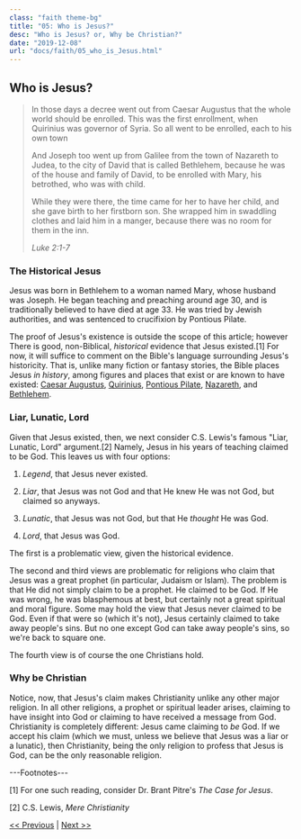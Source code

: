 ```yaml
---
class: "faith theme-bg"
title: "05: Who is Jesus?"
desc: "Who is Jesus? or, Why be Christian?"
date: "2019-12-08"
url: "docs/faith/05_who_is_Jesus.html"
---
```


## Who is Jesus?

<blockquote cite="http://www.usccb.org/bible/luke/2">
  <p>In those days a decree went out from Caesar Augustus that the whole world should be enrolled.
     This was the first enrollment, when Quirinius was governor of Syria. So all went to be enrolled,
     each to his own town</p>
  <p>And Joseph too went up from Galilee from the town of Nazareth to Judea, to the city of David that is
     called Bethlehem, because he was of the house and family of David, to be enrolled with Mary, his betrothed,
     who was with child.</p>
  <p>While they were there, the time came for her to have her child, and she gave birth to her firstborn son.
     She wrapped him in swaddling clothes and laid him in a manger, because there was no room for them in the inn.</p>
  <footer><cite>Luke 2:1-7</cite></footer>
</blockquote>

### The Historical Jesus

Jesus was born in Bethlehem to a woman named Mary, whose husband was Joseph.
He began teaching and preaching around age 30, and is traditionally believed
to have died at age 33. He was tried by Jewish authorities, and was sentenced to crucifixion by Pontious Pilate.

The proof of Jesus's existence is outside the scope of this article; however There is good, non-Biblical,
*historical* evidence that Jesus existed.[1] For now, it will suffice to comment on the Bible's language surrounding
Jesus's historicity. That is, unlike many fiction or fantasy stories, the Bible places Jesus *in history*, among figures
and places that exist or are known to have existed:
[Caesar Augustus](https://en.wikipedia.org/wiki/Augustus), [Quirinius](https://en.wikipedia.org/wiki/Quirinius),
[Pontious Pilate](https://en.wikipedia.org/wiki/Pontious_Pilate), [Nazareth](https://en.wikipedia.org/wiki/Nazareth), and
[Bethlehem](https://en.wikipedia.org/wiki/Bethlehem).

### Liar, Lunatic, Lord

Given that Jesus existed, then, we next consider C.S. Lewis's famous "Liar, Lunatic, Lord" argument.[2]
Namely, Jesus in his years of teaching claimed to be God. This leaves us with four options:

1. *Legend*, that Jesus never existed.

2. *Liar*, that Jesus was not God and that He knew He was not God, but claimed so anyways.

3. *Lunatic*, that Jesus was not God, but that He *thought* He was God.

4. *Lord*, that Jesus was God.

The first is a problematic view, given the historical evidence.

The second and third views are problematic for religions who claim that Jesus was a great prophet
(in particular, Judaism or Islam). The problem is that He did not simply claim to be a prophet. He claimed to be God.
If He was wrong, he was blasphemous at best, but certainly not a great spiritual and moral figure.
Some may hold the view that Jesus never claimed to be God. Even if that were so (which it's not), Jesus certainly
claimed to take away people's sins. But no one except God can take away people's sins, so we're back to
square one.

The fourth view is of course the one Christians hold.

### Why be Christian

Notice, now, that Jesus's claim makes Christianity unlike any other major religion. In all other religions,
a prophet or spiritual leader arises, claiming to have insight into God or claiming to have received a message from
God. Christianity is completely different: Jesus came claiming to *be* God. If we accept his claim (which we must, unless
we believe that Jesus was a liar or a lunatic), then Christianity, being the only religion to profess that Jesus is God,
can be the only reasonable religion.

---Footnotes---

[1] For one such reading, consider Dr. Brant Pitre's *The Case for Jesus*.

[2] C.S. Lewis, *Mere Christianity*


[&lt;&lt; Previous](04_faith_and_science.html) | [Next &gt;&gt;](06_lamb_of_God.html)

